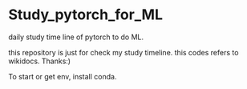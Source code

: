 # Study_pytorch_for_ML
daily study time line of pytorch to do ML.

this repository is just for check my study timeline.
this codes refers to wikidocs. Thanks:)

To start or get env, install conda.
